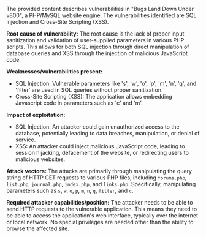 The provided content describes vulnerabilities in "Bugs Land Down Under v800", a PHP/MySQL website engine. The vulnerabilities identified are SQL injection and Cross-Site Scripting (XSS).

**Root cause of vulnerability:**
The root cause is the lack of proper input sanitization and validation of user-supplied parameters in various PHP scripts. This allows for both SQL injection through direct manipulation of database queries and XSS through the injection of malicious JavaScript code.

**Weaknesses/vulnerabilities present:**
- SQL Injection:  Vulnerable parameters like 's', 'w', 'o', 'p', 'm', 'n', 'q', and 'filter' are used in SQL queries without proper sanitization.
- Cross-Site Scripting (XSS): The application allows embedding Javascript code in parameters such as 'c' and 'm'.

**Impact of exploitation:**
- SQL Injection: An attacker could gain unauthorized access to the database, potentially leading to data breaches, manipulation, or denial of service.
- XSS: An attacker could inject malicious JavaScript code, leading to session hijacking, defacement of the website, or redirecting users to malicious websites.

**Attack vectors:**
The attacks are primarily through manipulating the query string of HTTP GET requests to various PHP files, including `forums.php`, `list.php`, `journal.php`, `index.php`, and `links.php`. Specifically, manipulating parameters such as `s`, `w`, `o`, `p`, `m`, `n`, `q`, `filter`, and `c`.

**Required attacker capabilities/position:**
The attacker needs to be able to send HTTP requests to the vulnerable application. This means they need to be able to access the application's web interface, typically over the internet or local network. No special privileges are needed other than the ability to browse the affected site.
